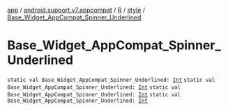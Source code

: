 [app](../../../index.md) / [android.support.v7.appcompat](../../index.md) / [R](../index.md) / [style](index.md) / [Base_Widget_AppCompat_Spinner_Underlined](.)

# Base_Widget_AppCompat_Spinner_Underlined

`static val Base_Widget_AppCompat_Spinner_Underlined: `[`Int`](https://kotlinlang.org/api/latest/jvm/stdlib/kotlin/-int/index.html)
`static val Base_Widget_AppCompat_Spinner_Underlined: `[`Int`](https://kotlinlang.org/api/latest/jvm/stdlib/kotlin/-int/index.html)
`static val Base_Widget_AppCompat_Spinner_Underlined: `[`Int`](https://kotlinlang.org/api/latest/jvm/stdlib/kotlin/-int/index.html)
`static val Base_Widget_AppCompat_Spinner_Underlined: `[`Int`](https://kotlinlang.org/api/latest/jvm/stdlib/kotlin/-int/index.html)
